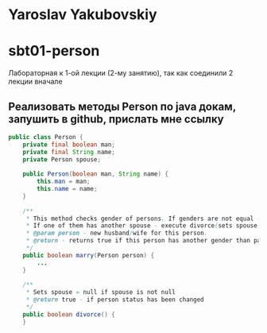 # Yaroslav Yakubovskiy

# sbt01-person
Лабораторная к 1-ой лекции (2-му занятию), так как соединили 2 лекции вначале
 

## Реализовать методы Person по java докам, запушить в github, прислать мне ссылку
 
```java
public class Person {
    private final boolean man;
    private final String name;
    private Person spouse;
 
    public Person(boolean man, String name) {
        this.man = man;
        this.name = name;
    }
 
    /**
     * This method checks gender of persons. If genders are not equal - tries to marry.
     * If one of them has another spouse - execute divorce(sets spouse = null for husband and wife. Example: if both persons have spouses - then divorce will set 4 spouse to null) and then executes marry().
     * @param person - new husband/wife for this person.
     * @return - returns true if this person has another gender than passed person and they are not husband and wife, false otherwise
     */
    public boolean marry(Person person) {
        ...
    }
 
    /**
     * Sets spouse = null if spouse is not null
     * @return true - if person status has been changed
     */
    public boolean divorce() {
    }



